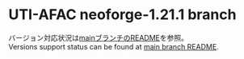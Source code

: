 # UTI-AFAC neoforge-1.21.1 branch

バージョン対応状況は[mainブランチのREADME](https://github.com/npg418/uti-alsofluidsandchemicals/blob/main/README.md)を参照。  
Versions support status can be found at [main branch README](https://github.com/npg418/uti-alsofluidsandchemicals/blob/main/README.en.md).
